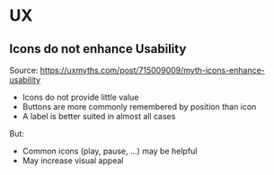 # UX

## Icons do not enhance Usability

Source: https://uxmyths.com/post/715009009/myth-icons-enhance-usability

- Icons do not provide little value
- Buttons are more commonly remembered by position than icon
- A label is better suited in almost all cases

But:

- Common icons (play, pause, ...) may be helpful
- May increase visual appeal 
